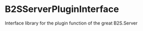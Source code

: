 B2SServerPluginInterface
========================

Interface library for the plugin function of the great B2S.Server